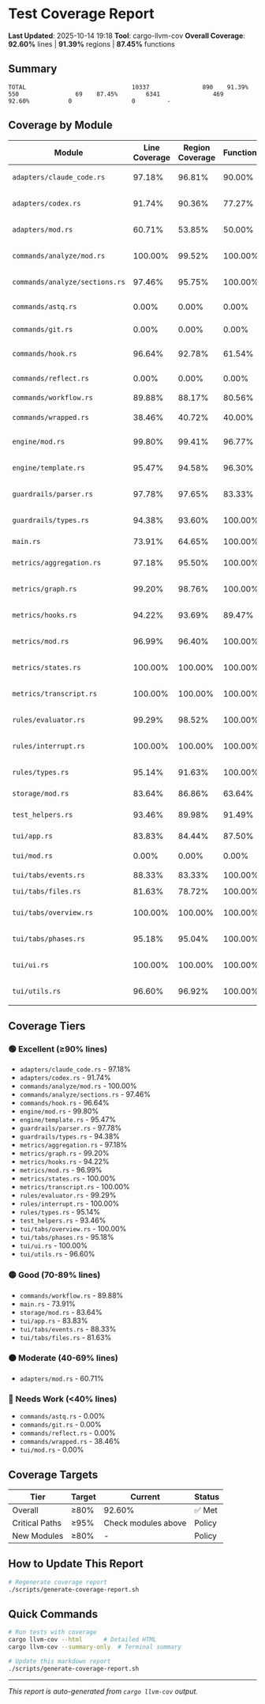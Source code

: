# Test Coverage Report

**Last Updated**: 2025-10-14 19:18
**Tool**: cargo-llvm-cov
**Overall Coverage**: **92.60%** lines | **91.39%** regions | **87.45%** functions

## Summary

```
TOTAL                              10337               890    91.39%         550                69    87.45%        6341               469    92.60%           0                 0         -
```

## Coverage by Module

| Module | Line Coverage | Region Coverage | Functions | Status |
|--------|--------------|-----------------|-----------|--------|
| `adapters/claude_code.rs` | 97.18% | 96.81% | 90.00% | 🟢 Excellent |
| `adapters/codex.rs` | 91.74% | 90.36% | 77.27% | 🟢 Excellent |
| `adapters/mod.rs` | 60.71% | 53.85% | 50.00% | 🟠 Moderate |
| `commands/analyze/mod.rs` | 100.00% | 99.52% | 100.00% | 🟢 Excellent |
| `commands/analyze/sections.rs` | 97.46% | 95.75% | 100.00% | 🟢 Excellent |
| `commands/astq.rs` | 0.00% | 0.00% | 0.00% | 🔴 Needs Work |
| `commands/git.rs` | 0.00% | 0.00% | 0.00% | 🔴 Needs Work |
| `commands/hook.rs` | 96.64% | 92.78% | 61.54% | 🟢 Excellent |
| `commands/reflect.rs` | 0.00% | 0.00% | 0.00% | 🔴 Needs Work |
| `commands/workflow.rs` | 89.88% | 88.17% | 80.56% | 🟡 Good |
| `commands/wrapped.rs` | 38.46% | 40.72% | 40.00% | 🔴 Needs Work |
| `engine/mod.rs` | 99.80% | 99.41% | 96.77% | 🟢 Excellent |
| `engine/template.rs` | 95.47% | 94.58% | 96.30% | 🟢 Excellent |
| `guardrails/parser.rs` | 97.78% | 97.65% | 83.33% | 🟢 Excellent |
| `guardrails/types.rs` | 94.38% | 93.60% | 100.00% | 🟢 Excellent |
| `main.rs` | 73.91% | 64.65% | 100.00% | 🟡 Good |
| `metrics/aggregation.rs` | 97.18% | 95.50% | 100.00% | 🟢 Excellent |
| `metrics/graph.rs` | 99.20% | 98.76% | 100.00% | 🟢 Excellent |
| `metrics/hooks.rs` | 94.22% | 93.69% | 89.47% | 🟢 Excellent |
| `metrics/mod.rs` | 96.99% | 96.40% | 100.00% | 🟢 Excellent |
| `metrics/states.rs` | 100.00% | 100.00% | 100.00% | 🟢 Excellent |
| `metrics/transcript.rs` | 100.00% | 100.00% | 100.00% | 🟢 Excellent |
| `rules/evaluator.rs` | 99.29% | 98.52% | 100.00% | 🟢 Excellent |
| `rules/interrupt.rs` | 100.00% | 100.00% | 100.00% | 🟢 Excellent |
| `rules/types.rs` | 95.14% | 91.63% | 100.00% | 🟢 Excellent |
| `storage/mod.rs` | 83.64% | 86.86% | 63.64% | 🟡 Good |
| `test_helpers.rs` | 93.46% | 89.98% | 91.49% | 🟢 Excellent |
| `tui/app.rs` | 83.83% | 84.44% | 87.50% | 🟡 Good |
| `tui/mod.rs` | 0.00% | 0.00% | 0.00% | 🔴 Needs Work |
| `tui/tabs/events.rs` | 88.33% | 83.33% | 100.00% | 🟡 Good |
| `tui/tabs/files.rs` | 81.63% | 78.72% | 100.00% | 🟡 Good |
| `tui/tabs/overview.rs` | 100.00% | 100.00% | 100.00% | 🟢 Excellent |
| `tui/tabs/phases.rs` | 95.18% | 95.04% | 100.00% | 🟢 Excellent |
| `tui/ui.rs` | 100.00% | 100.00% | 100.00% | 🟢 Excellent |
| `tui/utils.rs` | 96.60% | 96.92% | 100.00% | 🟢 Excellent |

## Coverage Tiers

### 🟢 Excellent (≥90% lines)
- `adapters/claude_code.rs` - 97.18%
- `adapters/codex.rs` - 91.74%
- `commands/analyze/mod.rs` - 100.00%
- `commands/analyze/sections.rs` - 97.46%
- `commands/hook.rs` - 96.64%
- `engine/mod.rs` - 99.80%
- `engine/template.rs` - 95.47%
- `guardrails/parser.rs` - 97.78%
- `guardrails/types.rs` - 94.38%
- `metrics/aggregation.rs` - 97.18%
- `metrics/graph.rs` - 99.20%
- `metrics/hooks.rs` - 94.22%
- `metrics/mod.rs` - 96.99%
- `metrics/states.rs` - 100.00%
- `metrics/transcript.rs` - 100.00%
- `rules/evaluator.rs` - 99.29%
- `rules/interrupt.rs` - 100.00%
- `rules/types.rs` - 95.14%
- `test_helpers.rs` - 93.46%
- `tui/tabs/overview.rs` - 100.00%
- `tui/tabs/phases.rs` - 95.18%
- `tui/ui.rs` - 100.00%
- `tui/utils.rs` - 96.60%

### 🟡 Good (70-89% lines)
- `commands/workflow.rs` - 89.88%
- `main.rs` - 73.91%
- `storage/mod.rs` - 83.64%
- `tui/app.rs` - 83.83%
- `tui/tabs/events.rs` - 88.33%
- `tui/tabs/files.rs` - 81.63%

### 🟠 Moderate (40-69% lines)
- `adapters/mod.rs` - 60.71%

### 🔴 Needs Work (<40% lines)
- `commands/astq.rs` - 0.00%
- `commands/git.rs` - 0.00%
- `commands/reflect.rs` - 0.00%
- `commands/wrapped.rs` - 38.46%
- `tui/mod.rs` - 0.00%

## Coverage Targets

| Tier | Target | Current | Status |
|------|--------|---------|--------|
| Overall | ≥80% | 92.60% | ✅ Met |
| Critical Paths | ≥95% | Check modules above | Policy |
| New Modules | ≥80% | - | Policy |

## How to Update This Report

```bash
# Regenerate coverage report
./scripts/generate-coverage-report.sh
```

## Quick Commands

```bash
# Run tests with coverage
cargo llvm-cov --html      # Detailed HTML
cargo llvm-cov --summary-only  # Terminal summary

# Update this markdown report
./scripts/generate-coverage-report.sh
```

---

*This report is auto-generated from `cargo llvm-cov` output.*
